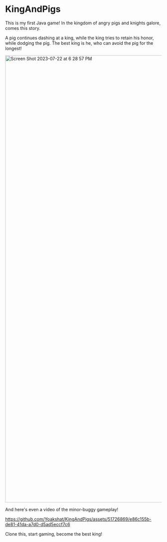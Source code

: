 # KingAndPigs

This is my first Java game! In the kingdom of angry pigs and knights galore, comes this story. 

A pig continues dashing at a king, while the king tries to retain his honor, while dodging the pig. 
The best king is he, who can avoid the pig for the longest!

<img width="1440" alt="Screen Shot 2023-07-22 at 6 28 57 PM" src="https://github.com/Yoakshat/KingAndPigs/assets/51726869/c6d1c49c-06a8-4ef6-a492-9b28cf4f119c">


And here's even a video of the minor-buggy gameplay! 



https://github.com/Yoakshat/KingAndPigs/assets/51726869/e86c155b-de81-41da-a7d0-d5ad5eccf7c6

Clone this, start gaming, become the best king!


